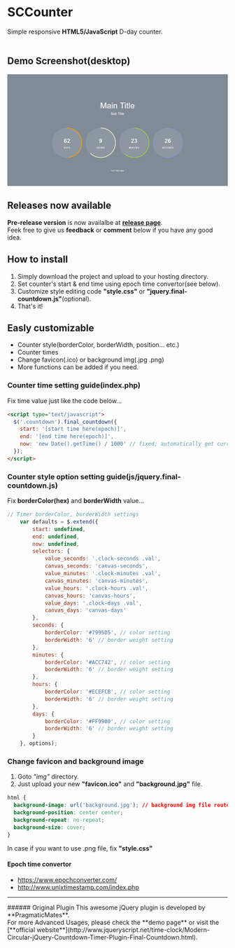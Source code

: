 # SCCounter
Simple responsive **HTML5/JavaScript** D-day counter.<br><br>
## Demo Screenshot(desktop)
![DEMO IMG](https://github.com/SoyaNyan/SCCounter/blob/master/demo.PNG)
## Releases now available
**Pre-release version** is now availalbe at [**release page**](https://github.com/SoyaNyan/SCCounter/releases). <br>
Feek free to give us **feedback** or **comment** below if you have any good idea.
## How to install
1. Simply download the project and upload to your hosting directory.
2. Set counter's start & end time using epoch time convertor(see below).
3. Customize style editing code **"style.css"** or **"jquery.final-countdown.js"**(optional).
4. That's it!
## Easly customizable
* Counter style(borderColor, borderWidth, position... etc.)
* Counter times
* Change favicon(.ico) or background img(.jpg .png)
* More functions can be added if you need.
### Counter time setting guide(index.php)
Fix time value just like the code below...
```html
<script type="text/javascript">
  $('.countdown').final_countdown({
    start: '[start time here(epoch)]',
    end: '[end time here(epoch)]',
    now: 'new Date().getTime() / 1000' // fixed; automatically get current time from system
  });
</script>
```
### Counter style option setting guide(js/jquery.final-countdown.js)
Fix **borderColor(hex)** and **borderWidth** value...
```javascript
// Timer borderColor, borderWidth settings
    var defaults = $.extend({
        start: undefined,
        end: undefined,
        now: undefined,
        selectors: {
            value_seconds: '.clock-seconds .val',
            canvas_seconds: 'canvas-seconds',
            value_minutes: '.clock-minutes .val',
            canvas_minutes: 'canvas-minutes',
            value_hours: '.clock-hours .val',
            canvas_hours: 'canvas-hours',
            value_days: '.clock-days .val',
            canvas_days: 'canvas-days'
        },
        seconds: {
            borderColor: '#7995D5', // color setting
            borderWidth: '6' // border weight setting
        },
        minutes: {
            borderColor: '#ACC742', // color setting
            borderWidth: '6' // border weight setting
        },
        hours: {
            borderColor: '#ECEFCB', // color setting
            borderWidth: '6' // border weight setting
        },
        days: {
            borderColor: '#FF9900', // color setting
            borderWidth: '6' // border weight setting
        }
    }, options);
```
### Change favicon and background image
1. Goto *"img"* directory.
2. Just upload your new **"favicon.ico"** and **"background.jpg"** file.
```css
html {
  background-image: url('background.jpg'); // background img file route
  background-position: center center;
  background-repeat: no-repeat;
  background-size: cover;
}
```
In case if you want to use .png file, fix **"style.css"**
#### Epoch time convertor
* <https://www.epochconverter.com/>
* <http://www.unixtimestamp.com/index.php>
<hr>
###### Original Plugin
This awesome jQuery plugin is developed by **PragmaticMates**. <br>
For more Advanced Usages, please check the **demo page** or visit the [**official website**](http://www.jqueryscript.net/time-clock/Modern-Circular-jQuery-Countdown-Timer-Plugin-Final-Countdown.html).
